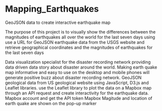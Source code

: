 # Mapping_Earthquakes
GeoJSON data to create interactive earthquake map

The purpose of this project is to visually show the differences between the magnitudes of earthquakes all over the world for the last seven days using  use a URL for GeoJSON earthquake data from the USGS website and retrieve geographical coordinates and the magnitudes of earthquakes for the last seven days

 Data visualization specialist for the disaster recording network providing data driven data story about disaster around the world. Making earth quake map informative and easy to use on the desktop and mobile phones will generate positive buzz about disaster recording network. GeoJSON geological data from US geological website using JavaScript, D3.js and Leaflet libraries. use the Leaflet library to plot the data on a Mapbox map through an API request and create interactivity for the earthquake data. Mapbox account and get the API token
Mapbox
Magitude and location of earth quake are shown on the pop-up marker


